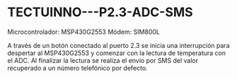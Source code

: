 # TECTUINNO---P2.3-ADC-SMS

Microcontrolador: MSP430G2553
Módem: SIM800L

A través de un botón conectado al puerto 2.3 se inicia una interrupción para despertar al MSP430G2553 y comenzar con la lectura de temperatura con el ADC.
Al finalizar la lectura se realiza el envío por SMS del valor recuperado a un número telefónico por defecto.
